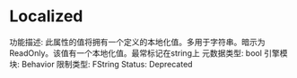 # Localized

功能描述: 此属性的值将拥有一个定义的本地化值。多用于字符串。暗示为 ReadOnly。该值有一个本地化值。最常标记在string上
元数据类型: bool
引擎模块: Behavior
限制类型: FString
Status: Deprecated